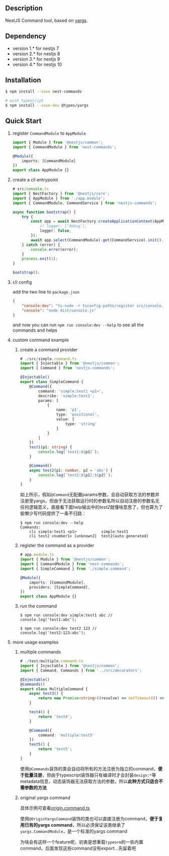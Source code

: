 ## Description

NestJS Command tool, based on [yargs](https://github.com/yargs/yargs).

## Dependency
* version 1.* for nestjs 7
* version 2.* for nestjs 8
* version 3.* for nestjs 9
* version 4.* for nestjs 10

## Installation

```bash
$ npm install --save nest-commands

# with typescript
$ npm install --save-dev @types/yargs
```

## Quick Start
1. register `CommandModule` to `AppModule`

    ```typescript
    import { Module } from '@nestjs/common';
    import { CommandModule } from 'nest-commands';

    @Module({
        imports: [CommandModule]
    })
    export class AppModule {}
    ```
2. create a cli entrypoint

    ```typescript
    # src/console.ts
    import { NestFactory } from '@nestjs/core';
    import { AppModule } from './app.module';
    import { CommandModule, CommandService } from 'nestjs-commands';
    
    async function bootstrap() {
        try {
            const app = await NestFactory.createApplicationContext(AppModule, {
                // logger: ['debug'],
                logger: false,
            });
            await app.select(CommandModule).get(CommandService).init().exec();
        } catch (error) {
            console.error(error);
        }
        process.exit(1);
    }
    
    bootstrap();
    
    ```
3. cli config
    
    add the two line to `package.json`

    ```json
    {
        "console:dev": "ts-node -r tsconfig-paths/register src/console.ts",
        "console": "node dist/console.js"
   }
    ```
    
    and now you can run `npm run console:dev --help` to see all the commands and helps

4. custom command example

     1. create a command provider

        ```typescript
        # ./src/simple.command.ts
        import { Injectable } from '@nestjs/common';
        import { Command } from 'nestjs-commands';
        
        @Injectable()
        export class SimpleCommand {
            @Command({
                command: 'simple:test1 <p1>',
                describe: 'simple:test1',
                params: [
                    {
                        name: 'p1',
                        type: 'positional',
                        value: {
                            type: 'string'
                        }
                    }
                ]
            })
            test1(p1: string) {
                console.log(`test1:${p1}`);
            }
        
            @Command()
            async test2(p1: number, p2 = 'abc') {
                console.log(`test2:${p1}:${p2}`);
            }
        }

        ```

        如上所示，假如`@Command`无配置params参数，会自动获取方法的参数并注册至yargs，但由于无法获取运行时的参数名所以自动注册的参数名无任何逻辑意义，直接看下面help输出中的*test2*就懂啥意思了，但也算为了偷懒少写代码提供了一条不归路：
        ```shell
        $ npm run console:dev --help
        Commands:
            cli simple:test1 <p1>           simple:test1
            cli test2 <number1> [unknown2]  test2(auto generated)
        ```
    
    2. register the command as a provider

        ```typescript
        # app.module.ts
        import { Module } from '@nestjs/common';
        import { CommandModule } from 'nest-commands';
        import { SimpleCommand } from './simple.command';
    
        @Module({
            imports: [CommandModule],
            providers: [SimpleCommand],
        })
        export class AppModule {}
        ```

    3. run the command

        ```shell
        $ npm run console:dev simple:test1 abc // console.log('test1:abc');
    
        $ npm run console:dev test2 123 // console.log('test2:123:abc');
        ```

5. more usage examples

    1. multiple commands
        
        ```typescript
        # ./test/multiple.command.ts
        import { Injectable } from '@nestjs/common';
        import { Command, Commands } from '../src/decorators';

        @Injectable()
        @Commands()
        export class MultipleCommand {
            async test3() {
                return new Promise<string>((resolve) => setTimeout(() => resolve('test3'), 0));
            }
        
            test4() {
                return 'test4';
            }
        
            @Command({
                command: 'multiple:test5'
            })
            test5() {
                return 'test5';
            }
        }

        ```

        使用`@Commands`装饰的类会自动将所有的方法注册为独立的command，**便于批量注册**，但由于typescript装饰器只有编译时才会封装`design:*`等metadata信息，动态装饰器无法获取方法的参数，所以**此种方式只适合不需参数的方法**

    
    2. original yargs command

        具体示例可查看[origin.command.ts](https://github.com/tashuo/nest-command/blob/master/test/original.command.ts)

        使用`@OriginYargsCommand`装饰的类也可以直接注册为command，**便于复用已有的yargs command**，所以必须保证该类继承了`yargs.CommandModule`，是一个标准的yargs command

        为啥会有这样一个feature呢，初衷是想重载`typeorm`的一些内置command，后面发现这些command没有export...先留着吧

